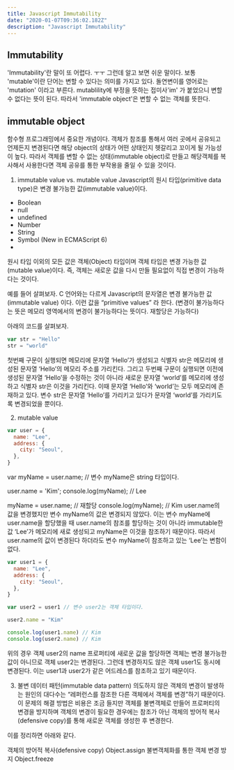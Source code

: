 ```yaml
---
title: Javascript Immutability
date: "2020-01-07T09:36:02.182Z"
description: "Javascript Immutability"
---
```


## Immutability

'Immutability'란 말이 또 어렵다. ㅜㅜ 그런데 알고 보면 쉬운 말이다.
보통 'mutable'이란 단어는 변할 수 있다는 의미를 가지고 있다.
돌연변이를 영어로는 'mutation' 이라고 부른다.
mutablility에 부정을 뜻하는 접미사'im' 가 붙었으니 변할 수 없다는 뜻이 된다.
따라서 'immutable object'은 변할 수 없는 객체를 뜻한다.

## immutable object

함수형 프로그래밍에서 중요한 개념이다.
객체가 참조를 통해서 여러 곳에서 공유되고 언제든지 변경된다면
해당 object의 상태가 어떤 상태인지 헷갈리고 꼬이게 될 가능성이 높다.
따라서 객체를 변할 수 없는 상태(immutable object)로 만들고 해당객체를 복사해서 사용한다면
객체 공유를 통한 부작용을 줄일 수 있을 것이다.

1. immutable value vs. mutable value
   Javascript의 원시 타입(primitive data type)은 변경 불가능한 값(immutable value)이다.

- Boolean
- null
- undefined
- Number
- String
- Symbol (New in ECMAScript 6)
-

원시 타입 이외의 모든 값은 객체(Object) 타입이며 객체 타입은 변경 가능한 값(mutable value)이다. 즉, 객체는 새로운 값을 다시 만들 필요없이 직접 변경이 가능하다는 것이다.

예를 들어 살펴보자. C 언어와는 다르게 Javascript의 문자열은 변경 불가능한 값(immutable value) 이다. 이런 값을 “primitive values” 라 한다. (변경이 불가능하다는 뜻은 메모리 영역에서의 변경이 불가능하다는 뜻이다. 재할당은 가능하다)

아래의 코드를 살펴보자.

```javascript
var str = "Hello"
str = "world"
```

첫번째 구문이 실행되면 메모리에 문자열 ‘Hello’가 생성되고 식별자 str은 메모리에 생성된 문자열 ‘Hello’의 메모리 주소를 가리킨다. 그리고 두번째 구문이 실행되면 이전에 생성된 문자열 ‘Hello’을 수정하는 것이 아니라 새로운 문자열 ‘world’를 메모리에 생성하고 식별자 str은 이것을 가리킨다. 이때 문자열 ‘Hello’와 ‘world’는 모두 메모리에 존재하고 있다. 변수 str은 문자열 ‘Hello’를 가리키고 있다가 문자열 ‘world’를 가리키도록 변경되었을 뿐이다.

2. mutable value

```javascript
var user = {
  name: "Lee",
  address: {
    city: "Seoul",
  },
}
```

var myName = user.name; // 변수 myName은 string 타입이다.

user.name = 'Kim';
console.log(myName); // Lee

myName = user.name; // 재할당
console.log(myName); // Kim
user.name의 값을 변경했지만 변수 myName의 값은 변경되지 않았다. 이는 변수 myName에 user.name을 할당했을 때 user.name의 참조를 할당하는 것이 아니라 immutable한 값 ‘Lee’가 메모리에 새로 생성되고 myName은 이것을 참조하기 때문이다. 따라서 user.name의 값이 변경된다 하더라도 변수 myName이 참조하고 있는 ‘Lee’는 변함이 없다.

```javascript
var user1 = {
  name: "Lee",
  address: {
    city: "Seoul",
  },
}

var user2 = user1 // 변수 user2는 객체 타입이다.

user2.name = "Kim"

console.log(user1.name) // Kim
console.log(user2.name) // Kim
```

위의 경우 객체 user2의 name 프로퍼티에 새로운 값을 할당하면 객체는 변경 불가능한 값이 아니므로 객체 user2는 변경된다. 그런데 변경하지도 않은 객체 user1도 동시에 변경된다. 이는 user1과 user2가 같은 어드레스를 참조하고 있기 때문이다.

3. 불변 데이터 패턴(immutable data pattern)
   의도하지 않은 객체의 변경이 발생하는 원인의 대다수는 “레퍼런스를 참조한 다른 객체에서 객체를 변경”하기 때문이다. 이 문제의 해결 방법은 비용은 조금 들지만 객체를 불변객체로 만들어 프로퍼티의 변경을 방지하며 객체의 변경이 필요한 경우에는 참조가 아닌 객체의 방어적 복사(defensive copy)를 통해 새로운 객체를 생성한 후 변경한다.

이를 정리하면 아래와 같다.

객체의 방어적 복사(defensive copy)
Object.assign
불변객체화를 통한 객체 변경 방지
Object.freeze

